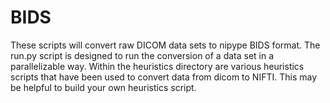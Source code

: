 # BIDS

These scripts will convert raw DICOM data sets to nipype BIDS format. The run.py script is designed to run the conversion of a data set in a parallelizable way.
Within the heuristics directory are various heuristics scripts that have been used to convert data from dicom to NIFTI. This may be helpful to build your own heuristics script.

